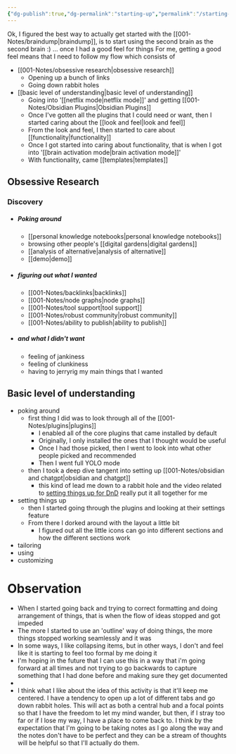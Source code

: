 ```yaml
---
{"dg-publish":true,"dg-permalink":"starting-up","permalink":"/starting-up/","dgPassFrontmatter":true,"noteIcon":""}
---
```



Ok, I figured the best way to actually get started with the [[001-Notes/braindump\|braindump]], is to start using the second brain as the second brain :) ... once I had a good feel for things
For me, getting a good feel means that I need to follow my flow which consists of
- [[001-Notes/obsessive research\|obsessive research]] 
	- Opening up a bunch of links
	- Going down rabbit holes
- [[basic level of understanding\|basic level of understanding]]
	- Going into '[[netflix mode\|netflix mode]]' and getting [[001-Notes/Obsidian Plugins\|Obsidian Plugins]]
	- Once I've gotten all the plugins that I could need or want, then I started caring about the [[look and feel\|look and feel]]
	- From the look and feel, I then started to care about [[functionality\|functionality]]
	- Once I got started into caring about functionality, that is when I got into '[[brain activation mode\|brain activation mode]]'
	- With functionality, came [[templates\|templates]]
## Obsessive Research
### Discovery
- ##### Poking around
	- [[personal knowledge notebooks\|personal knowledge notebooks]]
	- browsing other people's [[digital gardens\|digital gardens]]
	- [[analysis of alternative\|analysis of alternative]] 
	- [[demo\|demo]] 
- ##### figuring out what I wanted
	- [[001-Notes/backlinks\|backlinks]]
	- [[001-Notes/node graphs\|node graphs]]
	- [[001-Notes/tool support\|tool support]]
	- [[001-Notes/robust community\|robust community]]
	- [[001-Notes/ability to publish\|ability to publish]]
- ##### and what I didn't want
	- feeling of jankiness
	- feeling of clunkiness
	- having to jerryrig my main things that I wanted
## Basic level of understanding
- poking around
	- first thing I did was to look through all of the [[001-Notes/plugins\|plugins]]
		- I enabled all of the core plugins that came installed by default
		- Originally, I only installed the ones that I thought would be useful
		- Once I had those picked, then I went to look into what other people picked and recommended
		- Then I went full YOLO mode
	- then I took a deep dive tangent into setting up [[001-Notes/obsidian and chatgpt\|obsidian and chatgpt]]
		- this kind of lead me down to a rabbit hole and the video related to [setting things up for DnD](https://www.youtube.com/watch?v=3pt6_srUZ7U&t=0s) really put it all together for me
- setting things up
	- then I started going through the plugins and looking at their settings feature
	- From there I dorked around with the layout a little bit
		- I figured out all the little icons can go into different sections and how the different sections work
- tailoring
- using
- customizing
# Observation
- When I started going back and trying to correct formatting and doing arrangement of things, that is when the flow of ideas stopped and got impeded
- The more I started to use an 'outline' way of doing things, the more things stopped working seamlessly and it was 
- In some ways, I like collapsing items, but in other ways, I don't and feel like it is starting to feel too formal by me doing it
- I'm hoping in the future that I can use this in a way that i'm going forward at all times and not trying to go backwards to capture something that I had done before and making sure they get documented
- 
- I think what I like about the idea of this activity is that it'll keep me centered. I have a tendency to open up a lot of different tabs and go down rabbit holes. This will act as both a central hub and a focal points so that I have the freedom to let my mind wander, but then, if I stray too far or if I lose my way, I have a place to come back to. I think by the expectation that I'm going to be taking notes as I go along the way and the notes don't have to be perfect and they can be a stream of thoughts will be helpful so that I'll actually do them. 